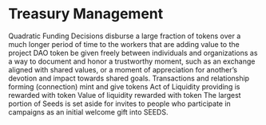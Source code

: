 # Treasury Management

Quadratic Funding Decisions disburse a large fraction of tokens over a much longer period of time to the workers that are adding value to the project DAO token be given freely between individuals and organizations as a way to document and honor a trustworthy moment, such as an exchange aligned with shared values, or a moment of appreciation for another’s devotion and impact towards shared goals. Transactions and relationship forming (connection) mint and give tokens Act of Liquidity providing is rewarded with token Value of liquidity rewarded with token The largest portion of Seeds is set aside for invites to people who participate in campaigns as an initial welcome gift into SEEDS.
